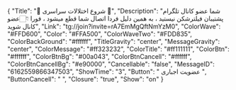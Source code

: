 {
"Title": "🛑  شروع اختلالات سراسری  🛑",
"Description": "شما عضو کانال تلگرام پشتیبان فیلترشکن نیستید ، به همین دلیل فردا اتصال شما قطع میشود ، فورا    👇🏻عضو کانال شوید",
"Link": "tg://join?invite=rA7EmMgQftNmYzM0",
"ColorWave": "#FFD600",
"Color": "#FFA500",
"ColorWaveTwo": "#FDD835",
"ColorBackGround": "#ffffff",
"TitleGravity": "center",
"MessageGravity": "center",
"ColorMessage": "#ff323232",
"ColorTitle": "#ff111111",
"ColorBtn": "#ffffff",
"ColorBtnBg": "#00a043",
"ColorBtnCancell": "#ffffff",
"ColorBtnCancellBg": "#e90000",
"Cancellable": "false",
"MessageID": "6162559866347503",
"ShowTime": "3",
"Button": " عضویت اجباری ",
"ButtonCancell": "  ",
"Closure": "true",
"Show": "on"
}